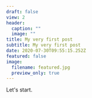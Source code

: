 ```yaml
---
draft: false
view: 2
header:
  caption: ""
  image: ""
title: My very first post
subtitle: My very first post
date: 2020-07-30T09:55:15.252Z
featured: false
image:
  filename: featured.jpg
  preview_only: true
---
```

Let's start.
